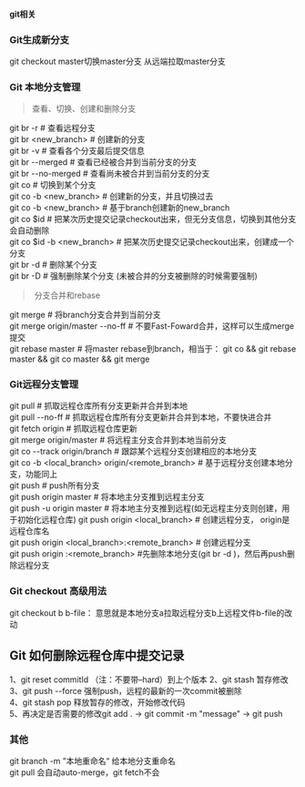<h4>git相关</h4>

### Git生成新分支
git checkout master切换master分支
从远端拉取master分支

### Git 本地分支管理
> 查看、切换、创建和删除分支

git br -r # 查看远程分支  
git br <new_branch> # 创建新的分支  
git br -v # 查看各个分支最后提交信息  
git br --merged # 查看已经被合并到当前分支的分支  
git br --no-merged # 查看尚未被合并到当前分支的分支  
git co <branch> # 切换到某个分支  
git co -b <new_branch> # 创建新的分支，并且切换过去  
git co -b <new_branch> <branch> # 基于branch创建新的new_branch  
git co $id # 把某次历史提交记录checkout出来，但无分支信息，切换到其他分支会自动删除  
git co $id -b <new_branch> # 把某次历史提交记录checkout出来，创建成一个分支  
git br -d <branch> # 删除某个分支  
git br -D <branch> # 强制删除某个分支 (未被合并的分支被删除的时候需要强制)  

> 分支合并和rebase

git merge <branch> # 将branch分支合并到当前分支  
git merge origin/master --no-ff # 不要Fast-Foward合并，这样可以生成merge提交  
git rebase master <branch> # 将master rebase到branch，相当于： git co <branch> && git rebase master && git co master && git merge <branch>

### Git远程分支管理
git pull # 抓取远程仓库所有分支更新并合并到本地  
git pull --no-ff # 抓取远程仓库所有分支更新并合并到本地，不要快进合并  
git fetch origin # 抓取远程仓库更新  
git merge origin/master # 将远程主分支合并到本地当前分支  
git co --track origin/branch # 跟踪某个远程分支创建相应的本地分支  
git co -b <local_branch> origin/<remote_branch> # 基于远程分支创建本地分支，功能同上  
git push # push所有分支  
git push origin master # 将本地主分支推到远程主分支  
git push -u origin master # 将本地主分支推到远程(如无远程主分支则创建，用于初始化远程仓库) 
git push origin <local_branch> # 创建远程分支， origin是远程仓库名  
git push origin <local_branch>:<remote_branch> # 创建远程分支  
git push origin :<remote_branch> #先删除本地分支(git br -d <branch>)，然后再push删除远程分支

### Git checkout 高级用法
git checkout b  b-file： 意思就是本地分支a拉取远程分支b上远程文件b-file的改动


## Git 如何删除远程仓库中提交记录
1、git reset commitId （注：不要带–hard）到上个版本
2、git stash 暂存修改  
3、git push --force 强制push，远程的最新的一次commit被删除  
4、git stash pop 释放暂存的修改，开始修改代码  
5、再决定是否需要的修改git add . -> git commit -m "message" -> git push  

### 其他
git branch -m ”本地重命名“ 给本地分支重命名  
git pull 会自动auto-merge，git fetch不会